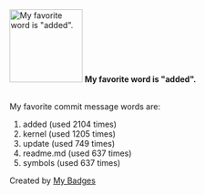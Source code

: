 <img src="https://my-badges.github.io/my-badges/favorite-word.png" alt="My favorite word is &quot;added&quot;." title="My favorite word is &quot;added&quot;." width="128">
<strong>My favorite word is &quot;added&quot;.</strong>
<br><br>

My favorite commit message words are:

1. added (used 2104 times)
2. kernel (used 1205 times)
3. update (used 749 times)
4. readme.md (used 637 times)
5. symbols (used 637 times)


Created by <a href="https://github.com/my-badges/my-badges">My Badges</a>